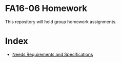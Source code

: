 # FA16-06 Homework

This repository will hold group homework assignments.

# Index

* [Needs Requirements and Specifications](./specification/)
